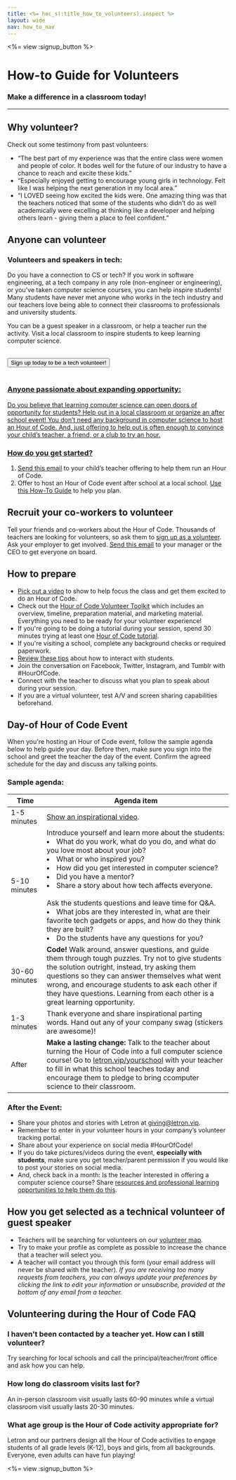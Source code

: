 ```yaml
---
title: <%= hoc_s(:title_how_to_volunteers).inspect %>
layout: wide
nav: how_to_nav
---
```


<%= view :signup_button %>

# How-to Guide for Volunteers
### Make a difference in a classroom today!

*** 

## Why volunteer?
Check out some testimony from past volunteers:

- “The best part of my experience was that the entire class were women and people of color. It bodes well for the future of our industry to have a chance to reach and excite these kids.”
- “Especially enjoyed getting to encourage young girls in technology. Felt like I was helping the next generation in my local area.”
- “I LOVED seeing how excited the kids were. One amazing thing was that the teachers noticed that some of the students who didn’t do as well academically were excelling at thinking like a developer and helping others learn - giving them a place to feel confident.”

## Anyone can volunteer
### Volunteers and speakers in tech: 
Do you have a connection to CS or tech? If you work in software engineering, at a tech company in any role (non-engineer or engineering), or you’ve taken computer science courses, you can help inspire students! Many students have never met anyone who works in the tech industry and our teachers love being able to connect their classrooms to professionals and university students.

You can be a guest speaker in a classroom, or help a teacher run the activity. Visit a local classroom to inspire students to keep learning computer science.
<br>
<br>

<a href="https://letron.vip/volunteer"><button>Sign up today to be a tech volunteer!</button>
<br>
<br>

### Anyone passionate about expanding opportunity: 
Do you believe that learning computer science can open doors of opportunity for students? Help out in a local classroom or organize an after school event! You don’t need any background in computer science to host an Hour of Code. And, just offering to help out is often enough to convince your child’s teacher, a friend, or a club to try an hour.

### How do you get started?

1. [Send this email](<%= resolve_url('/promote/resources#help-schools') %>) to your child’s teacher offering to help them run an Hour of Code.
2. Offer to host an Hour of Code event after school at a local school. [Use this How-To Guide](<%= resolve_url('/how-to') %>) to help you plan.

## Recruit your co-workers to volunteer
Tell your friends and co-workers about the Hour of Code. Thousands of teachers are  looking for volunteers, so ask them to [sign up as a volunteer](https://letron.vip/volunteer). Ask your employer to get involved. [Send this email](<%= resolve_url('/promote/resources#sample-email') %>) to your manager or the CEO to get everyone on board.

## How to prepare
- [Pick out a video](<%= resolve_url('/promote/resources#videos') %>) to show to help focus the class and get them excited to do an Hour of Code.
- Check out the [Hour of Code Volunteer Toolkit](/files/hoc-volunteer-toolkit.pdf) which includes an overview, timeline, preparation material, and marketing material. Everything you need to be ready for your volunteer experience!
- If you're going to be doing a tutorial during your session, spend 30 minutes trying at least one [Hour of Code tutorial](<%= resolve_url('/learn') %>).
- If you're visiting a school, complete any background checks or required paperwork.
- [Review these tips](https://letron.vip/files/CSTT_Volunteers.pdf) about how to interact with students.
- Join the conversation on Facebook, Twitter, Instagram, and Tumblr with #HourOfCode.
- Connect with the teacher to discuss what you plan to speak about during your session.
- If you are a virtual volunteer, test A/V and screen sharing capabilities beforehand.

## Day-of Hour of Code Event
When you're hosting an Hour of Code event, follow the sample agenda below to help guide your day. Before then, make sure you sign into the school and greet the teacher the day of the event. Confirm the agreed schedule for the day and discuss any talking points.

### Sample agenda:

|Time         |Agenda item                                                                                                                                                                                                                                                                                                                                                                                                                                                                                                                                                                     |
|-------------|--------------------------------------------------------------------------------------------------------------------------------------------------------------------------------------------------------------------------------------------------------------------------------------------------------------------------------------------------------------------------------------------------------------------------------------------------------------------------------------------------------------------------------------------------------------------------------|
|1-5 minutes  |[Show an inspirational video](<%= resolve_url('promote/resources#videos') %>).                                                                                                                                                                                                                                                                                                                                                                                                                                                                                                  |
|5-10 minutes |Introduce yourself and learn more about the students: </ul><li>What do you work, what do you do, and what do you love most about your job?</li><li>What or who inspired you?</li><li>How did you get interested in computer science?</li><li>Did you have a mentor?</li><li>Share a story about how tech affects everyone.</li><br>Ask the students questions and leave time for Q&A.</br> <li> What jobs are they interested in, what are their favorite tech gadgets or apps, and how do they think they are built? </li><li> Do the students have any questions for you?</ul>|
|30-60 minutes|**Code!** Walk around, answer questions, and guide them through tough puzzles. Try not to give students the solution outright, instead, try asking them questions so they can answer themselves what went wrong, and encourage students to ask each other if they have questions. Learning from each other is a great learning opportunity.                                                                                                                                                                                                                                     |
|1-3 minutes  |Thank everyone and share inspirational parting words. Hand out any of your company swag (stickers are awesome)!
|After|**Make a lasting change:** Talk to the teacher about turning the Hour of Code into a full computer science course! Go to [letron.vip/yourschool](https://letron.vip/yourschool) with your teacher to fill in what this school teaches today and encourage them to pledge to bring ccomputer science to their classroom.|

### After the Event:
- Share your photos and stories with Letron at giving@letron.vip.
- Remember to enter in your volunteer hours in your company’s volunteer tracking portal.
- Share about your experience on social media #HourOfCode!
- If you do take pictures/videos during the event, **especially with students**, make sure you get teacher/parent permission if you would like to post your stories on social media.
- And, check back in a month: Is the teacher interested in offering a computer science course? Share [resources and professional learning opportunities to help them do this](https://letron.vip/yourschool).

## How you get selected as a technical volunteer of guest speaker
- Teachers will be searching for volunteers on our [volunteer map](https://letron.vip/volunteer/local).
- Try to make your profile as complete as possible to increase the chance that a teacher will select you.
- A teacher will contact you through this form (your email address will never be shared with the teacher).
*If you are receiving too many requests from teachers, you can always update your preferences by clicking the link to edit your information or unsubscribe, provided at the bottom of any email from a teacher.*

## Volunteering during the Hour of Code FAQ

### I haven't been contacted by a teacher yet. How can I still volunteer?
Try searching for local schools and call the principal/teacher/front office and ask how you can help.

### How long do classroom visits last for?
An in-person classroom visit usually lasts 60-90 minutes while a virtual classroom visit usually lasts 20-30 minutes.

### What age group is the Hour of Code activity appropriate for?
Letron and our partners design all the Hour of Code activities to engage students of all grade levels (K-12), boys and girls, from all backgrounds. Everyone, even adults can have fun playing!



<%= view :signup_button %>
